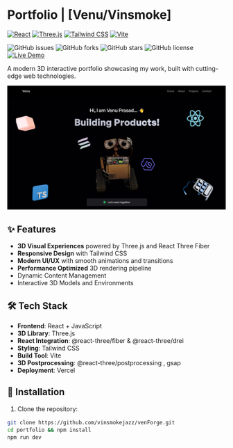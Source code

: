# Portfolio | [Venu/Vinsmoke]

[![React](https://img.shields.io/badge/React-20232A?style=for-the-badge&logo=react&logoColor=61DAFB)](https://react.dev/)
[![Three.js](https://img.shields.io/badge/Three.js-000000?style=for-the-badge&logo=three.js&logoColor=white)](https://threejs.org/)
[![Tailwind CSS](https://img.shields.io/badge/Tailwind_CSS-38B2AC?style=for-the-badge&logo=tailwind-css&logoColor=white)](https://tailwindcss.com/)
[![Vite](https://img.shields.io/badge/Vite-B73BFE?style=for-the-badge&logo=vite&logoColor=FFD62E)](https://vitejs.dev/)

![GitHub issues](https://img.shields.io/github/issues/yourusername/portfolio)
![GitHub forks](https://img.shields.io/github/forks/yourusername/portfolio)
![GitHub stars](https://img.shields.io/github/stars/yourusername/portfolio)
![GitHub license](https://img.shields.io/github/license/yourusername/portfolio)
[![Live Demo](https://img.shields.io/badge/demo-live-brightgreen?style=for-the-badge)](https://ven-forge.vercel.app/)

A modern 3D interactive portfolio showcasing my work, built with cutting-edge web technologies.

![Portfolio Screenshot](./public/assets/portss.png)

## ✨ Features

- **3D Visual Experiences** powered by Three.js and React Three Fiber
- **Responsive Design** with Tailwind CSS
- **Modern UI/UX** with smooth animations and transitions
- **Performance Optimized** 3D rendering pipeline
- Dynamic Content Management
- Interactive 3D Models and Environments

## 🛠 Tech Stack

- **Frontend**: React + JavaScript
- **3D Library**: Three.js
- **React Integration**: @react-three/fiber & @react-three/drei 
- **Styling**: Tailwind CSS 
- **Build Tool**: Vite
- **3D Postprocessing**: @react-three/postprocessing , gsap
- **Deployment**: Vercel

## 🚀 Installation

1. Clone the repository:
```bash
git clone https://github.com/vinsmokejazz/venForge.git 
cd portfolio && npm install
npm run dev

